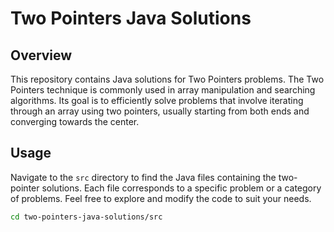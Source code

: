 # Two Pointers Java Solutions

## Overview

This repository contains Java solutions for Two Pointers problems. The Two Pointers technique is commonly used in array manipulation and searching algorithms. Its goal is to efficiently solve problems that involve iterating through an array using two pointers, usually starting from both ends and converging towards the center.

## Usage

Navigate to the `src` directory to find the Java files containing the two-pointer solutions. Each file corresponds to a specific problem or a category of problems. Feel free to explore and modify the code to suit your needs.

```bash
cd two-pointers-java-solutions/src
